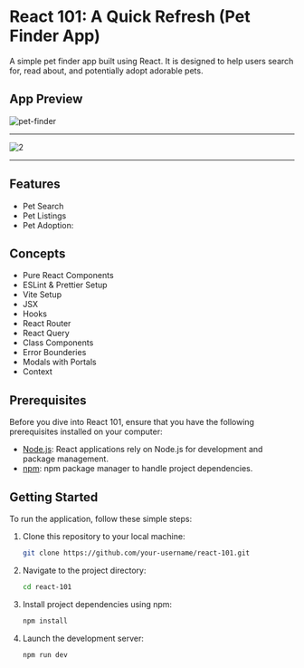 # React 101: A Quick Refresh (Pet Finder App)

A simple pet finder app built using React. It is designed to help users search for, read about, and potentially adopt adorable pets.

## App Preview
![pet-finder](https://github.com/JohanurRahman/react-101/assets/42015613/29c4a0da-7838-4a9c-b6c7-35bff1e0d869) <hr>
![2](https://github.com/JohanurRahman/react-101/assets/42015613/cb99e9ef-94b7-45ff-89f3-f19112b89881) <hr>

## Features
- Pet Search
- Pet Listings
- Pet Adoption:

## Concepts
- Pure React Components
- ESLint & Prettier Setup
- Vite Setup
- JSX
- Hooks
- React Router
- React Query
- Class Components
- Error Bounderies
- Modals with Portals
- Context

## Prerequisites

Before you dive into React 101, ensure that you have the following prerequisites installed on your computer:

- [Node.js](https://nodejs.org/): React applications rely on Node.js for development and package management.
- [npm](https://www.npmjs.com/): npm package manager to handle project dependencies.


## Getting Started

To run the application, follow these simple steps:

1. Clone this repository to your local machine:

   ```bash
   git clone https://github.com/your-username/react-101.git

2. Navigate to the project directory:

   ```bash
   cd react-101
   
3. Install project dependencies using npm:

   ```bash
   npm install

4. Launch the development server:

   ```bash
   npm run dev

